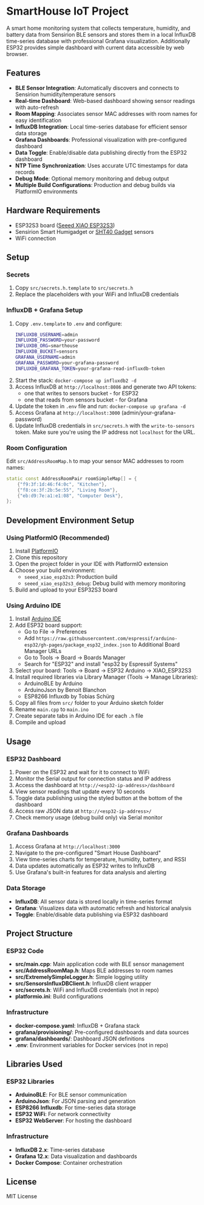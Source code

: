 # SmartHouse IoT Project

A smart home monitoring system that collects temperature, humidity, and battery data from Sensirion BLE sensors and stores them in a local InfluxDB time-series database with professional Grafana visualization. Additionally ESP32 provides simple dashboard with current data accessible by web browser.

## Features

* **BLE Sensor Integration**: Automatically discovers and connects to Sensirion humidity/temperature sensors
* **Real-time Dashboard**: Web-based dashboard showing sensor readings with auto-refresh
* **Room Mapping**: Associates sensor MAC addresses with room names for easy identification
* **InfluxDB Integration**: Local time-series database for efficient sensor data storage
* **Grafana Dashboards**: Professional visualization with pre-configured dashboard
* **Data Toggle**: Enable/disable data publishing directly from the ESP32 dashboard
* **NTP Time Synchronization**: Uses accurate UTC timestamps for data records
* **Debug Mode**: Optional memory monitoring and debug output
* **Multiple Build Configurations**: Production and debug builds via PlatformIO environments

## Hardware Requirements

* ESP32S3 board ([Seeed XIAO ESP32S3](https://wiki.seeedstudio.com/xiao_esp32s3_getting_started/))
* Sensirion Smart Humigadget or [SHT40 Gadget](https://sensirion.com/products/catalog/SHT4x-Smart-Gadget) sensors
* WiFi connection

## Setup

### Secrets

1. Copy `src/secrets.h.template` to `src/secrets.h`
2. Replace the placeholders with your WiFi and InfluxDB credentials

### InfluxDB + Grafana Setup

1. Copy `.env.template` to `.env` and configure:
   ```bash
   INFLUXDB_USERNAME=admin
   INFLUXDB_PASSWORD=your-password
   INFLUXDB_ORG=smarthouse
   INFLUXDB_BUCKET=sensors
   GRAFANA_USERNAME=admin
   GRAFANA_PASSWORD=your-grafana-password
   INFLUXDB_GRAFANA_TOKEN=your-grafana-read-influxdb-token
   ```
2. Start the stack: `docker-compose up influxdb2 -d`
3. Access InfluxDB at `http://localhost:8086` and generate two API tokens:
   * one that writes to sensors bucket - for ESP32
   * one that reads from sensors bucket - for Grafana
4. Update the token in `.env` file and run: `docker-compose up grafana -d`
5. Access Grafana at `http://localhost:3000` (admin/your-grafana-password)
6. Update InfluxDB credentials in `src/secrets.h` with the `write-to-sensors` token. Make sure you're using the IP address not `localhost` for the URL.

### Room Configuration

Edit `src/AddressRoomMap.h` to map your sensor MAC addresses to room names:

```cpp
static const AddressRoomPair roomSimpleMap[] = {
    {"f9:3f:1d:46:f4:0c", "Kitchen"},
    {"f8:ce:3f:2b:5e:55", "Living Room"},
    {"eb:d9:7e:a1:e1:08", "Computer Desk"},
};
```

## Development Environment Setup

### Using PlatformIO (Recommended)

1. Install [PlatformIO](https://platformio.org/install)
2. Clone this repository
3. Open the project folder in your IDE with PlatformIO extension
4. Choose your build environment:
   - `seeed_xiao_esp32s3`: Production build
   - `seeed_xiao_esp32s3_debug`: Debug build with memory monitoring
5. Build and upload to your ESP32S3 board

### Using Arduino IDE

1. Install [Arduino IDE](https://www.arduino.cc/en/software)
2. Add ESP32 board support:
   - Go to File → Preferences
   - Add `https://raw.githubusercontent.com/espressif/arduino-esp32/gh-pages/package_esp32_index.json` to Additional Board Manager URLs
   - Go to Tools → Board → Boards Manager
   - Search for "ESP32" and install "esp32 by Espressif Systems"
3. Select your board: Tools → Board → ESP32 Arduino → XIAO_ESP32S3
4. Install required libraries via Library Manager (Tools → Manage Libraries):
   - ArduinoBLE by Arduino
   - ArduinoJson by Benoit Blanchon
   - ESP8266 Influxdb by Tobias Schürg
5. Copy all files from `src/` folder to your Arduino sketch folder
6. Rename `main.cpp` to `main.ino`
7. Create separate tabs in Arduino IDE for each `.h` file
8. Compile and upload

## Usage

### ESP32 Dashboard
1. Power on the ESP32 and wait for it to connect to WiFi
2. Monitor the Serial output for connection status and IP address
3. Access the dashboard at `http://<esp32-ip-address>/dashboard`
4. View sensor readings that update every 10 seconds
5. Toggle data publishing using the styled button at the bottom of the dashboard
6. Access raw JSON data at `http://<esp32-ip-address>/`
7. Check memory usage (debug build only) via Serial monitor

### Grafana Dashboards
1. Access Grafana at `http://localhost:3000`
2. Navigate to the pre-configured "Smart House Dashboard"
3. View time-series charts for temperature, humidity, battery, and RSSI
4. Data updates automatically as ESP32 writes to InfluxDB
5. Use Grafana's built-in features for data analysis and alerting

### Data Storage
- **InfluxDB**: All sensor data is stored locally in time-series format
- **Grafana**: Visualizes data with automatic refresh and historical analysis
- **Toggle**: Enable/disable data publishing via ESP32 dashboard

## Project Structure

### ESP32 Code
* **src/main.cpp**: Main application code with BLE sensor management
* **src/AddressRoomMap.h**: Maps BLE addresses to room names
* **src/ExtremelySimpleLogger.h**: Simple logging utility
* **src/SensorsInfluxDBClient.h**: InfluxDB client wrapper
* **src/secrets.h**: WiFi and InfluxDB credentials (not in repo)
* **platformio.ini**: Build configurations

### Infrastructure
* **docker-compose.yaml**: InfluxDB + Grafana stack
* **grafana/provisioning/**: Pre-configured dashboards and data sources
* **grafana/dashboards/**: Dashboard JSON definitions
* **.env**: Environment variables for Docker services (not in repo)

## Libraries Used

### ESP32 Libraries
* **ArduinoBLE**: For BLE sensor communication
* **ArduinoJson**: For JSON parsing and generation
* **ESP8266 Influxdb**: For time-series data storage
* **ESP32 WiFi**: For network connectivity
* **ESP32 WebServer**: For hosting the dashboard

### Infrastructure
* **InfluxDB 2.x**: Time-series database
* **Grafana 12.x**: Data visualization and dashboards
* **Docker Compose**: Container orchestration

## License
MIT License
